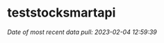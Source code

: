 
<!-- README.md is generated from README.Rmd. Please edit that file -->

# teststocksmartapi

*Date of most recent data pull: 2023-02-04 12:59:39*

